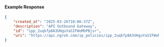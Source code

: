 <!-- Code generated for API Clients. DO NOT EDIT. -->

#### Example Response

```json
{
	"created_at": "2025-03-26T10:06:37Z",
	"description": "API Outbound Gateway",
	"id": "ipp_2uqkfp8A3UHguYaSIFWoMbPBjsr",
	"uri": "https://api.ngrok.com/ip_policies/ipp_2uqkfp8A3UHguYaSIFWoMbPBjsr"
}
```
